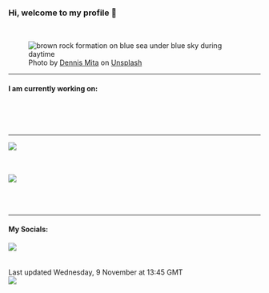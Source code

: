 <h3>Hi, welcome to my profile 👋</h3>

<br />
<figure>
  <img
    src="https://images.unsplash.com/photo-1629826717237-418604267daa?crop=entropy&cs=tinysrgb&fit=max&fm=jpg&ixid=MnwyNzQ3MDB8MHwxfHJhbmRvbXx8fHx8fHx8fDE2Njc5OTczOTM&ixlib=rb-4.0.3&q=80&w=1080&auto=format"
    alt="brown rock formation on blue sea under blue sky during daytime" 
  />
  <figcaption>Photo by <a
    href="https://unsplash.com/@dennis_tm?utm_source=Profile%20readme&utm_medium=referral">Dennis Mita</a> on <a
    href="https://unsplash.com/?utm_source=Profile%20readme&utm_medium=referral">Unsplash</a></figcaption>
</figure>


<hr />
<h4>I am currently working on:</h4>
<a href=""></a>

<br /><br /><br />

<hr />
<img
  src="https://github-readme-stats.vercel.app/api?username=shanelucy&show_icons=true&theme=calm"
/>
<br /><br /><br />

<img 
  src="https://github-readme-stats.vercel.app/api/top-langs/?username=shanelucy&theme=calm"
/>
<br /><br /><br /><br />
<hr />
<h4>My Socials:</h4>
<a href="https://uk.linkedin.com/in/shane-lucy-4735b616a">
  <img
    src="https://img.shields.io/badge/linkedin%20-%230077B5.svg?&style=for-the-badge&logo=linkedin&logoColor=white"
  />
</a>
<br /><br /><br />
Last updated Wednesday, 9 November at 13:45 GMT
<br />
<img
  src="https://github.com/ShaneLucy/ShaneLucy/workflows/README%20build/badge.svg"
/>
